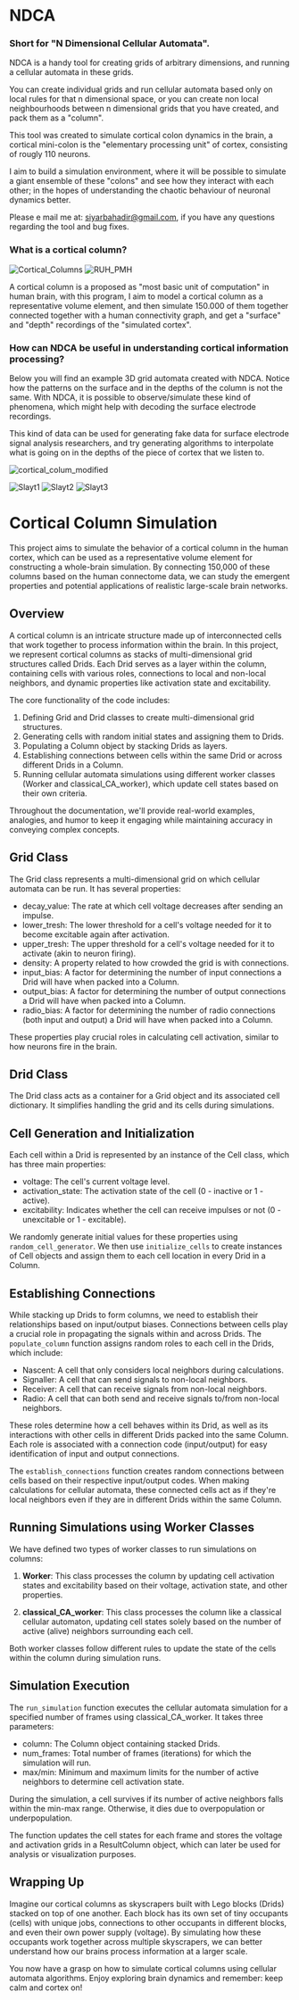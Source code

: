 # NDCA
### Short for "N Dimensional Cellular Automata". 

NDCA is a handy tool for creating grids of arbitrary dimensions, and running a cellular automata in these grids.

You can create individual grids and run cellular automata based only on local rules for that n dimensional space,
or you can create non local neighbourhoods between n dimensional grids that you have created, and pack them as a
"column". 

This tool was created to simulate cortical colon dynamics in the brain, a cortical mini-colon is the "elementary
processing unit" of cortex, consisting of rougly 110 neurons. 


I aim to build a simulation environment, where it will be possible to simulate a giant ensemble of these "colons"
and see how they interact with each other; in the hopes of understanding the chaotic behaviour of neuronal dynamics
better.

Please e mail me at: siyarbahadir@gmail.com, if you have any questions regarding the tool and bug fixes.
### What is a cortical column?
![Cortical_Columns](https://user-images.githubusercontent.com/16266287/232743317-91e6c51e-089e-452a-9394-433b38fa5949.jpg)
![RUH_PMH](https://user-images.githubusercontent.com/16266287/232743356-b550cf02-42de-43b3-82a5-604f897e1aa3.jpg)

A cortical column is a proposed as "most basic unit of computation" in human brain, with this program, I aim to model a cortical column as a representative volume element, and then simulate 150.000 of them together connected together with a human connectivity graph, and get a "surface" and "depth" recordings of the "simulated cortex".

### How can NDCA be useful in understanding cortical information processing?

Below you will find an example 3D grid automata created with NDCA. Notice how the patterns on the surface and in the depths of the column is not the same. 
With NDCA, it is possible to observe/simulate these kind of phenomena, which might help with decoding the surface electrode recordings.

This kind of data can be used for generating fake data for surface electrode signal analysis researchers, and try generating algorithms to interpolate what is going on in the depths of the piece of cortex that we listen to.

![cortical_colum_modified](https://user-images.githubusercontent.com/16266287/232747029-a1363f37-04b9-4790-809c-9cbe1f3252be.png)

![Slayt1](https://user-images.githubusercontent.com/16266287/232742394-78934107-c92e-4e7d-a3fc-a88446f6a2a7.PNG)
![Slayt2](https://user-images.githubusercontent.com/16266287/232742418-11114eca-355c-4ca0-bc9f-bfc0779b2522.PNG)
![Slayt3](https://user-images.githubusercontent.com/16266287/232742437-22a71054-a84d-4b7d-85c5-150abf673b50.PNG)


# Cortical Column Simulation

This project aims to simulate the behavior of a cortical column in the human cortex, which can be used as a representative volume element for constructing a whole-brain simulation. By connecting 150,000 of these columns based on the human connectome data, we can study the emergent properties and potential applications of realistic large-scale brain networks.

## Overview

A cortical column is an intricate structure made up of interconnected cells that work together to process information within the brain. In this project, we represent cortical columns as stacks of multi-dimensional grid structures called Drids. Each Drid serves as a layer within the column, containing cells with various roles, connections to local and non-local neighbors, and dynamic properties like activation state and excitability.

The core functionality of the code includes:

1. Defining Grid and Drid classes to create multi-dimensional grid structures.
2. Generating cells with random initial states and assigning them to Drids.
3. Populating a Column object by stacking Drids as layers.
4. Establishing connections between cells within the same Drid or across different Drids in a Column.
5. Running cellular automata simulations using different worker classes (Worker and classical_CA_worker), which update cell states based on their own criteria.

Throughout the documentation, we'll provide real-world examples, analogies, and humor to keep it engaging while maintaining accuracy in conveying complex concepts.

## Grid Class

The Grid class represents a multi-dimensional grid on which cellular automata can be run. It has several properties:

- decay_value: The rate at which cell voltage decreases after sending an impulse.
- lower_tresh: The lower threshold for a cell's voltage needed for it to become excitable again after activation.
- upper_tresh: The upper threshold for a cell's voltage needed for it to activate (akin to neuron firing).
- density: A property related to how crowded the grid is with connections.
- input_bias: A factor for determining the number of input connections a Drid will have when packed into a Column.
- output_bias: A factor for determining the number of output connections a Drid will have when packed into a Column.
- radio_bias: A factor for determining the number of radio connections (both input and output) a Drid will have when packed into a Column.

These properties play crucial roles in calculating cell activation, similar to how neurons fire in the brain.

## Drid Class

The Drid class acts as a container for a Grid object and its associated cell dictionary. It simplifies handling the grid and its cells during simulations.

## Cell Generation and Initialization

Each cell within a Drid is represented by an instance of the Cell class, which has three main properties:

- voltage: The cell's current voltage level.
- activation_state: The activation state of the cell (0 - inactive or 1 - active).
- excitability: Indicates whether the cell can receive impulses or not (0 - unexcitable or 1 - excitable).

We randomly generate initial values for these properties using `random_cell_generator`. We then use `initialize_cells` to create instances of Cell objects and assign them to each cell location in every Drid in a Column.

## Establishing Connections

While stacking up Drids to form columns, we need to establish their relationships based on input/output biases. Connections between cells play a crucial role in propagating the signals within and across Drids. The `populate_column` function assigns random roles to each cell in the Drids, which include:

- Nascent: A cell that only considers local neighbors during calculations.
- Signaller: A cell that can send signals to non-local neighbors.
- Receiver: A cell that can receive signals from non-local neighbors.
- Radio: A cell that can both send and receive signals to/from non-local neighbors.

These roles determine how a cell behaves within its Drid, as well as its interactions with other cells in different Drids packed into the same Column. Each role is associated with a connection code (input/output) for easy identification of input and output connections.

The `establish_connections` function creates random connections between cells based on their respective input/output codes. When making calculations for cellular automata, these connected cells act as if they're local neighbors even if they are in different Drids within the same Column.

## Running Simulations using Worker Classes

We have defined two types of worker classes to run simulations on columns:

1. **Worker**: This class processes the column by updating cell activation states and excitability based on their voltage, activation state, and other properties.

2. **classical_CA_worker**: This class processes the column like a classical cellular automaton, updating cell states solely based on the number of active (alive) neighbors surrounding each cell.

Both worker classes follow different rules to update the state of the cells within the column during simulation runs.

## Simulation Execution

The `run_simulation` function executes the cellular automata simulation for a specified number of frames using classical_CA_worker. It takes three parameters:

- column: The Column object containing stacked Drids.
- num_frames: Total number of frames (iterations) for which the simulation will run.
- max/min: Minimum and maximum limits for the number of active neighbors to determine cell activation state.

During the simulation, a cell survives if its number of active neighbors falls within the min-max range. Otherwise, it dies due to overpopulation or underpopulation.

The function updates the cell states for each frame and stores the voltage and activation grids in a ResultColumn object, which can later be used for analysis or visualization purposes.

## Wrapping Up

Imagine our cortical columns as skyscrapers built with Lego blocks (Drids) stacked on top of one another. Each block has its own set of tiny occupants (cells) with unique jobs, connections to other occupants in different blocks, and even their own power supply (voltage). By simulating how these occupants work together across multiple skyscrapers, we can better understand how our brains process information at a larger scale.

You now have a grasp on how to simulate cortical columns using cellular automata algorithms. Enjoy exploring brain dynamics and remember: keep calm and cortex on!

